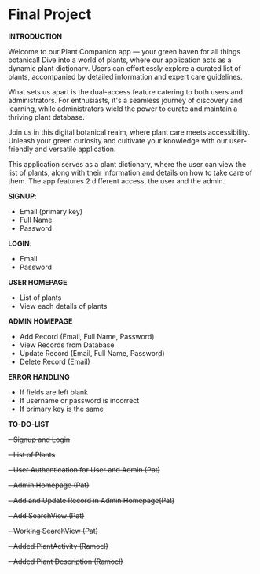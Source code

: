 # Final Project

**INTRODUCTION**

Welcome to our Plant Companion app — your green haven for all things botanical! Dive into a world of plants, where our application 
acts as a dynamic plant dictionary. Users can effortlessly explore a curated list of plants, accompanied by detailed information and expert care guidelines.

What sets us apart is the dual-access feature catering to both users and administrators. For enthusiasts, it's a seamless 
journey of discovery and learning, while administrators wield the power to curate and maintain a thriving plant database.

Join us in this digital botanical realm, where plant care meets accessibility. Unleash your green curiosity and cultivate 
your knowledge with our user-friendly and versatile application.

This application serves as a plant dictionary, where the user can view the list of plants, along with their
information and details on how to take care of them. The app features 2 different access, the user and the admin.


**SIGNUP**: 
- Email (primary key)
- Full Name
- Password

**LOGIN**:
- Email
- Password

**USER HOMEPAGE**
- List of plants
- View each details of plants

**ADMIN HOMEPAGE**
- Add Record (Email, Full Name, Password)
- View Records from Database
- Update Record (Email, Full Name, Password)
- Delete Record (Email)

**ERROR HANDLING**
- If fields are left blank
- If username or password is incorrect
- If primary key is the same

**TO-DO-LIST**

~~- Signup and Login~~

~~- List of Plants~~

~~- User Authentication for User and Admin (Pat)~~

~~- Admin Homepage (Pat)~~

~~- Add and Update Record in Admin Homepage(Pat)~~

~~- Add SearchView (Pat)~~

~~- Working SearchView (Pat)~~

~~- Added PlantActivity (Ramoel)~~

~~- Added Plant Description (Ramoel)~~
